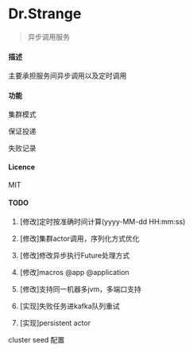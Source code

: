 Dr.Strange
====

> 异步调用服务

#### 描述

主要承担服务间异步调用以及定时调用

#### 功能

集群模式

保证投递

失败记录

#### Licence

MIT


#### TODO

1. [修改]定时按准确时间计算(yyyy-MM-dd HH:mm:ss)
2. [修改]集群actor调用，序列化方式优化
3. [修改]修改异步执行Future处理方式
4. [修改]macros @app @application
5. [修改]支持同一机器多jvm，多端口支持

6. [实现]失败任务进kafka队列重试
7. [实现]persistent actor


cluster seed 配置